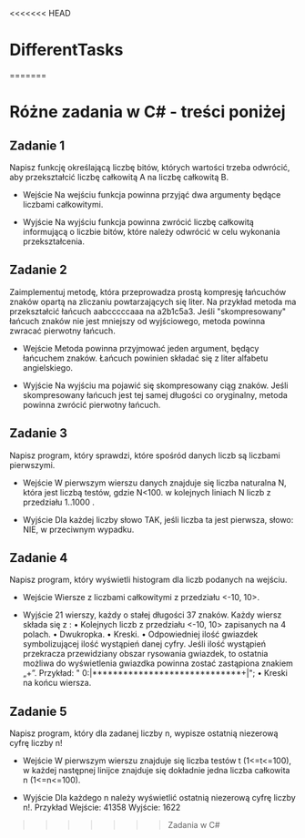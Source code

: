 <<<<<<< HEAD
# DifferentTasks
=======
# Różne zadania w C# - treści poniżej


## Zadanie 1
Napisz funkcję określającą liczbę bitów, których wartości trzeba
odwrócić, aby przekształcić liczbę całkowitą A na liczbę całkowitą
B.

- Wejście
Na wejściu funkcja powinna przyjąć dwa argumenty będące liczbami
całkowitymi.

- Wyjście
Na wyjściu funkcja powinna zwrócić liczbę całkowitą informującą o
liczbie bitów, które należy odwrócić w celu wykonania
przekształcenia.

## Zadanie 2

Zaimplementuj metodę, która przeprowadza prostą kompresję
łańcuchów znaków opartą na zliczaniu powtarzających się liter. Na
przykład metoda ma przekształcić łańcuch aabcccccaaa na a2b1c5a3.
Jeśli "skompresowany" łańcuch znaków nie jest mniejszy od
wyjściowego, metoda powinna zwracać pierwotny łańcuch.

- Wejście
Metoda powinna przyjmować jeden argument, będący łańcuchem znaków.
Łańcuch powinien składać się z liter alfabetu angielskiego.

- Wyjście
Na wyjściu ma pojawić się skompresowany ciąg znaków. Jeśli
skompresowany łańcuch jest tej samej długości co oryginalny,
metoda powinna zwrócić pierwotny łańcuch.

## Zadanie 3

Napisz program, który sprawdzi, które spośród danych liczb są
liczbami pierwszymi.

- Wejście
W pierwszym wierszu danych znajduje się liczba naturalna N, która jest
liczbą testów, gdzie N<100. w kolejnych liniach N liczb z
przedziału 1..1000 .

- Wyjście
Dla każdej liczby słowo TAK, jeśli liczba ta jest pierwsza, słowo:
NIE, w przeciwnym wypadku.


## Zadanie 4

Napisz program, który wyświetli histogram dla liczb podanych na
wejściu.

- Wejście
Wiersze z liczbami całkowitymi z przedziału <-10, 10>.

- Wyjście
21 wierszy, każdy o stałej długości 37 znaków. Każdy wiersz składa
się z :
• Kolejnych liczb z przedziału <-10, 10> zapisanych na 4
polach.
• Dwukropka.
• Kreski.
• Odpowiedniej ilość gwiazdek symbolizującej ilość wystąpień
danej cyfry. Jeśli ilość wystąpień przekracza przewidziany
obszar rysowania gwiazdek, to ostatnia możliwa do
wyświetlenia gwiazdka powinna zostać zastąpiona znakiem „+”.
Przykład:
" 0:|*****************************+|";
• Kreski na końcu wiersza.

## Zadanie 5

Napisz program, który dla zadanej liczby n, wypisze ostatnią
niezerową cyfrę liczby n!

- Wejście
W pierwszym wierszu znajduje się liczba testów t (1<=t<=100), w
każdej następnej linijce znajduje się dokładnie jedna liczba
całkowita n (1<=n<=100).

- Wyjście
Dla każdego n należy wyświetlić ostatnią niezerową cyfrę liczby
n!.
Przykład
Wejście:
41358
Wyjście:
1622
>>>>>>> Zadania w C#
